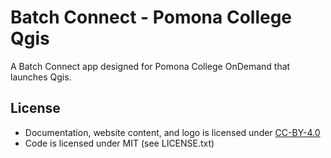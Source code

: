 # Batch Connect - Pomona College Qgis

A Batch Connect app designed for Pomona College OnDemand that launches Qgis.

## License

* Documentation, website content, and logo is licensed under
  [CC-BY-4.0](https://creativecommons.org/licenses/by/4.0/)
* Code is licensed under MIT (see LICENSE.txt)
